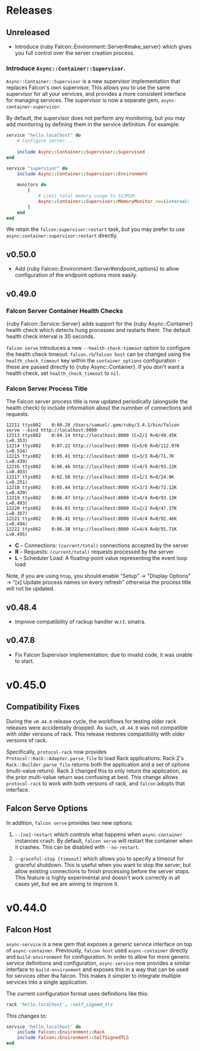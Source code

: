 # Releases

## Unreleased

  - Introduce {ruby Falcon::Environment::Server#make_server} which gives you full control over the server creation process.

### Introduce `Async::Container::Supervisor`.

`Async::Container::Supervisor` is a new supervisor implementation that replaces Falcon's own supervisor. This allows you to use the same supervisor for all your services, and provides a more consistent interface for managing services. The supervisor is now a separate gem, `async-container-supervisor`.

By default, the supervisor does not perform any monitoring, but you may add monitoring by defining them in the service definition. For example:

``` ruby
service "hello.localhost" do
	# Configure server...
	
	include Async::Container::Supervisor::Supervised
end

service "supervisor" do
	include Async::Container::Supervisor::Environment
	
	monitors do
		[
			# Limit total memory usage to 512MiB:
			Async::Container::Supervisor::MemoryMonitor.new(interval: 10, limit: 1024 * 1024 * 512),
		]
	end
end
```

We retain the `falcon:supervisor:restart` task, but you may prefer to use `async:container:supervisor:restart` directly.

## v0.50.0

  - Add {ruby Falcon::Environment::Server#endpoint_options} to allow configuration of the endpoint options more easily.

## v0.49.0

### Falcon Server Container Health Checks

{ruby Falcon::Service::Server} adds support for the {ruby Async::Container} health check which detects hung processes and restarts them. The default health check interval is 30 seconds.

`falcon serve` introduces a new `--health-check-timeout` option to configure the health check timeout. `falcon.rb`/`falcon host` can be changed using the `health_check_timeout` key within the `container_options` configuration - these are passed directly to {ruby Async::Container}. If you don't want a health check, set `health_check_timeout` to `nil`.

### Falcon Server Process Title

The Falcon server process title is now updated periodically (alongside the health check) to include information about the numnber of connections and requests.

    12211 ttys002    0:00.28 /Users/samuel/.gem/ruby/3.4.1/bin/falcon serve --bind http://localhost:8000      
    12213 ttys002    0:04.14 http://localhost:8000 (C=2/2 R=0/49.45K L=0.353)
    12214 ttys002    0:07.22 http://localhost:8000 (C=5/6 R=0/112.97K L=0.534)
    12215 ttys002    0:05.41 http://localhost:8000 (C=3/3 R=0/71.7K L=0.439)
    12216 ttys002    0:06.46 http://localhost:8000 (C=4/5 R=0/93.22K L=0.493)
    12217 ttys002    0:02.58 http://localhost:8000 (C=1/1 R=0/24.9K L=0.251)
    12218 ttys002    0:05.44 http://localhost:8000 (C=3/3 R=0/72.12K L=0.439)
    12219 ttys002    0:06.47 http://localhost:8000 (C=4/4 R=0/93.13K L=0.493)
    12220 ttys002    0:04.03 http://localhost:8000 (C=2/2 R=0/47.37K L=0.357)
    12221 ttys002    0:06.41 http://localhost:8000 (C=4/4 R=0/92.46K L=0.494)
    12222 ttys002    0:06.38 http://localhost:8000 (C=4/4 R=0/91.71K L=0.495)

  - **C** – Connections: `(current/total)` connections accepted by the server
  - **R** – Requests: `(current/total)` requests processed by the server
  - **L** – Scheduler Load: A floating-point value representing the event loop load

Note, if you are using `htop`, you should enable "Setup" → "Display Options" → "\[x\] Update process names on every refresh" otherwise the process title will not be updated.

## v0.48.4

  - Improve compatibility of rackup handler w.r.t. sinatra.

## v0.47.8

  - Fix Falcon Supervisor implementation: due to invalid code, it was unable to start.

# v0.45.0

## Compatibility Fixes

During the `v0.44.0` release cycle, the workflows for testing older rack releases were accidentally dropped. As such, `v0.44.0` was not compatible with older versions of rack. This release restores compatibility with older versions of rack.

Specifically, `protocol-rack` now provides `Protocol::Rack::Adapter.parse_file` to load Rack applications. Rack 2's `Rack::Builder.parse_file` returns both the application and a set of options (multi-value return). Rack 3 changed this to only return the application, as the prior multi-value return was confusing at best. This change allows `protocol-rack` to work with both versions of rack, and `falcon` adopts that interface.

## Falcon Serve Options

In addition, `falcon serve` provides two new options:

1.  `--[no]-restart` which controls what happens when `async-container` instances crash. By default, `falcon serve` will restart the container when it crashes. This can be disabled with `--no-restart`.

2.  `--graceful-stop [timeout]` which allows you to specify a timeout for graceful shutdown. This is useful when you want to stop the server, but allow existing connections to finish processing before the server stops. This feature is highly experimental and doesn't work correctly in all cases yet, but we are aiming to improve it.

# v0.44.0

## Falcon Host

`async-service` is a new gem that exposes a generic service interface on top of `async-container`. Previously, `falcon host` used `async-container` directly and `build-environment` for configuration. In order to allow for more generic service definitions and configuration, `async-service` now provides a similar interface to `build-environment` and exposes this in a way that can be used for services other tha falcon. This makes it simpler to integrate multiple services into a single application.

The current configuration format uses definitions like this:

``` ruby
rack 'hello.localhost', :self_signed_tls
```

This changes to:

``` ruby
service 'hello.localhost' do
	include Falcon::Environment::Rack
	include Falcon::Environment::SelfSignedTLS
end
```
